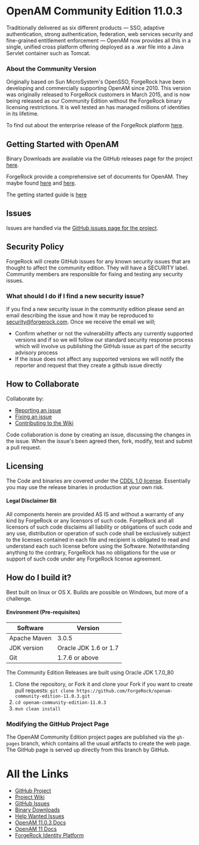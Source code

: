 # OpenAM Community Edition 11.0.3

Traditionally delivered as six different products — SSO, adaptive authentication, strong authentication, federation, web services security and fine-grained entitlement enforcement — OpenAM now provides all this in a single, unified cross platform offering deployed as a .war file into a Java Servlet container such as Tomcat.

### About the Community Version

Originally based on Sun MicroSystem's OpenSSO, ForgeRock have been developing and commercially supporting OpenAM since 2010. This version was originally released to ForgeRock customers in March 2015, and is now being released as our Community Edition without the ForgeRock binary licensing restrictions. It is well tested an has managed millions of identities in its lifetime.

To find out about the enterprise release of the ForgeRock platform [here][ForgeRock Identity Platform].

## Getting Started with OpenAM

Binary Downloads are available via the GitHub releases page for the project [here][Binary Downloads].

ForgeRock provide a comprehensive set of documents for OpenAM. They maybe found [here][OpenAM 11.0.3 Docs] and [here][OpenAM 11 Docs].

The getting started guide is [here][Getting Started Guide]

## Issues

Issues are handled via the [GitHub issues page for the project][GitHub Issues].

## Security Policy

ForgeRock will create GitHub issues for any known security issues that are thought to affect the community edition. They will have a SECURITY label. Community members are responsible for fixing and testing any security issues.
 
### What should I do if I find a new security issue?
If you find a new security issue in the community edition please send an email describing the issue and how it may be reproduced to security@forgerock.com. 
Once we receive the email we will;

- Confirm whether or not the vulnerability affects any currently supported versions and if so we will follow our standard security response process which will involve us publishing the GitHub issue as part of the security advisory process
- If the issue does not affect any supported versions we will notify the reporter and request that they create a github issue directly

## How to Collaborate

Collaborate by:

- [Reporting an issue][GitHub Issues]
- [Fixing an issue][Help Wanted Issues]
- [Contributing to the Wiki][Project Wiki]

Code collaboration is done by creating an issue, discussing the changes in the issue. When the issue's been agreed then, fork, modify, test and submit a pull request. 

## Licensing

The Code and binaries are covered under the [CDDL 1.0 license](https://forgerock.org/cddlv1-0/). Essentially you may use the release binaries in production at your own risk. 

#### Legal Disclaimer Bit
All components herein are provided AS IS and without a warranty of any kind by ForgeRock or any licensors of such code.  ForgeRock and all licensors of such code disclaims all liability or obligations of such code and any use, distribution or operation of such code shall be exclusively subject to the licenses contained in each file and recipient is obligated to read and understand each such license before using the Software.  Notwithstanding anything to the contrary, ForgeRock has no obligations for the use or support of such code under any ForgeRock license agreement.

## How do I build it?

Best built on linux or OS X. Builds are possible on Windows, but more of a challenge. 

#### Environment (Pre-requisites)

Software          | Version
------------------|--------
Apache Maven      | 3.0.5  
JDK version       | Oracle JDK 1.6 or 1.7
Git               | 1.7.6 or above


The Community Edition Releases are built using Oracle JDK 1.7.0_80

1. Clone the repository, or Fork it and clone your Fork if you want to create pull requests:
`git clone https://github.com/ForgeRock/openam-community-edition-11.0.3.git`
2. `cd openam-community-edition-11.0.3`
3. `mvn clean install`



### Modifying the GitHub Project Page

The OpenAM Community Edition project pages are published via the `gh-pages` branch, which contains all the usual artifacts to create the web page. The GitHub page is served up directly from this branch by GitHub.


# All the Links

- [GitHub Project]
- [Project Wiki]
- [GitHub Issues]
- [Binary Downloads]
- [Help Wanted Issues]
- [OpenAM 11.0.3 Docs]
- [OpenAM 11 Docs]
- [ForgeRock Identity Platform]

[GitHub Project]:https://github.com/ForgeRock/openam-community-edition-11.0.3
[GitHub Issues]:https://github.com/ForgeRock/openam-community-edition-11.0.3/issues
[Binary Downloads]:https://github.com/ForgeRock/openam-community-edition-11.0.3/releases
[Help Wanted Issues]:https://github.com/ForgeRock/opendj-community-edition-11.0.3/labels/help%20wanted
[Getting Started Guide]:https://backstage.forgerock.com/docs/openam/11.0.0/getting-started
[Project Wiki]:https://github.com/ForgeRock/openam-community-edition-11.0.3/wiki
[ForgeRock Identity Platform]:https://www.forgerock.com/platform/
[OpenAM 11 Docs]:https://backstage.forgerock.com/docs/openam/11.0.0
[OpenAM 11.0.3 Docs]:https://backstage.forgerock.com/docs/openam/11.0.3